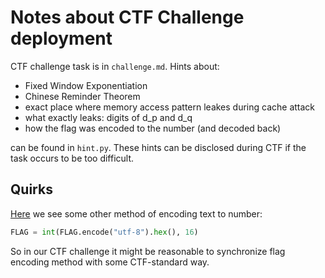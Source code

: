 # Notes about CTF Challenge deployment

CTF challenge task is in `challenge.md`. 
Hints about:
- Fixed Window Exponentiation
- Chinese Reminder Theorem
- exact place where memory access pattern leakes during cache attack
- what exactly leaks: digits of d_p and d_q
- how the flag was encoded to the number (and decoded back)

can be found in `hint.py`. These hints can be disclosed during CTF if the task occurs to be too difficult.

## Quirks

[Here](https://blog.cryptohack.org/cryptoctf2021-hard#dorsa) we see some other method of encoding text to number:

```python
FLAG = int(FLAG.encode("utf-8").hex(), 16)
```
So in our CTF challenge it might be reasonable to synchronize flag encoding method with some CTF-standard way.

